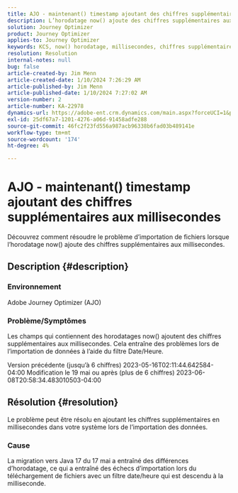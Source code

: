 ```yaml
---
title: AJO - maintenant() timestamp ajoutant des chiffres supplémentaires aux millisecondes
description: L’horodatage now() ajoute des chiffres supplémentaires aux millisecondes, ce qui entraîne des échecs d’importation.
solution: Journey Optimizer
product: Journey Optimizer
applies-to: Journey Optimizer
keywords: KCS, now() horodatage, millisecondes, chiffres supplémentaires, AJO, échec d’importation, Adobe Journey Optimizer, Java 17
resolution: Resolution
internal-notes: null
bug: false
article-created-by: Jim Menn
article-created-date: 1/10/2024 7:26:29 AM
article-published-by: Jim Menn
article-published-date: 1/10/2024 7:27:02 AM
version-number: 2
article-number: KA-22978
dynamics-url: https://adobe-ent.crm.dynamics.com/main.aspx?forceUCI=1&pagetype=entityrecord&etn=knowledgearticle&id=86db618c-89af-ee11-a569-6045bd006268
exl-id: 25df67a7-1201-4276-a06d-91458adfe288
source-git-commit: 46fc2f23fd556a987acb96338b6fad03b489141e
workflow-type: tm+mt
source-wordcount: '174'
ht-degree: 4%

---
```


# AJO - maintenant() timestamp ajoutant des chiffres supplémentaires aux millisecondes


Découvrez comment résoudre le problème d’importation de fichiers lorsque l’horodatage now() ajoute des chiffres supplémentaires aux millisecondes.

## Description {#description}


### Environnement

Adobe Journey Optimizer (AJO)

### Problème/Symptômes

Les champs qui contiennent des horodatages now() ajoutent des chiffres supplémentaires aux millisecondes. Cela entraîne des problèmes lors de l’importation de données à l’aide du filtre Date/Heure.

Version précédente (jusqu’à 6 chiffres) 2023-05-16T02:11:44.642584-04:00 Modification le 19 mai ou après (plus de 6 chiffres) 2023-06-08T20:58:34.483010503-04:00


## Résolution {#resolution}


Le problème peut être résolu en ajoutant les chiffres supplémentaires en millisecondes dans votre système lors de l’importation des données.

### Cause

La migration vers Java 17 du 17 mai a entraîné des différences d’horodatage, ce qui a entraîné des échecs d’importation lors du téléchargement de fichiers avec un filtre date/heure qui est descendu à la milliseconde.
